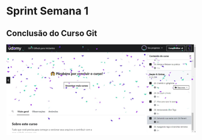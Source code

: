 # Sprint Semana 1
## Conclusão do Curso Git 
![concluir curso](https://github.com/hnrqc/sprint1/blob/main/assets/for%20readme/concluir%20curso.jpg)
